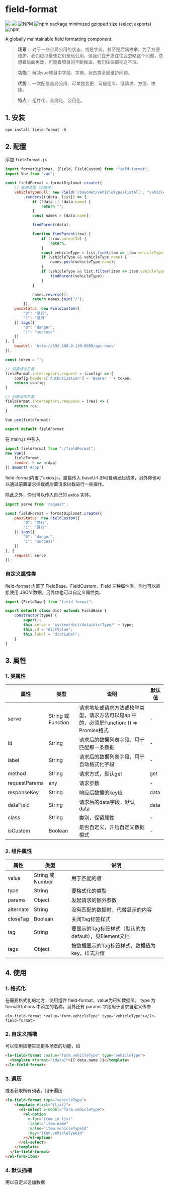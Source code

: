 # field-format

![](https://img.shields.io/badge/github-jl15988-000000?logo=github&link=https://github.com/jl15988) ![](https://img.shields.io/badge/github-field--format-000000?logo=github&link=https://github.com/jl15988/field-format) ![NPM](https://img.shields.io/npm/l/field-format) ![npm package minimized gzipped size (select exports)](https://img.shields.io/bundlejs/size/field-format) ![npm](https://img.shields.io/npm/v/field-format)

A globally maintainable field formatting component.



> **场景：** 对于一些全局公用的状态，或是字典，甚至是后端枚举，为了方便维护，我们应尽量使它们全局公用，但我们在开发往往会忽略这个问题，总想着后面再改，可随着项目的不断推进，我们往往都视之不理。
> 
> **功能：** 解决vue项目中字段、字典、状态类全局维护问题。
> 
> **优势：** 一次配置全局公用、可单独变更、可自定义、低请求、方便、快捷。
> 
> **特点：** 组件化、全局化、公用化。



## 1. 安装

```js
npm install field-format -S
```



## 2. 配置

添加 `fieldFormat.js`

```js
import formatDiplomat, {Field, FieldCustom} from "field-format";
import Vue from "vue";

const fieldFormat = formatDiplomat.create({
    // 车辆类型（全路径）
    vehicleTypeFull: new Field('/bayonet/vehicleType/listAll', "vehicleTypeId", "name")
        .renders(({data, list}) => {
            if (!data || !data.name) {
                return "";
            }
            const names = [data.name];

            findParent(data);

            function findParent(row) {
                if (!row.parentId) {
                    return;
                }
                const vehicleType = list.find(item => item.vehicleTypeId === row.parentId);
                if (vehicleType && vehicleType.name) {
                    names.push(vehicleType.name);
                }
                if (vehicleType && list.filter(item => item.vehicleTypeId === vehicleType.parentId).length > 0) {
                    findParent(vehicleType);
                }
            }

            names.reverse();
            return names.join("/");
        }),
    passStatus: new FieldCustom({
        "0": "禁行",
        "1": "通行"
    }).tags({
        "0": "danger",
        "1": "success"
    })
}, {
    baseUrl: 'http://192.168.0.130:8089/api-docs'
});

const token = "";

// 前置请求拦截
fieldFormat.interceptors.request = (config) => {
    config.headers['Authorization'] = 'Bearer ' + token;
    return config;
}

// 后置请求拦截
fieldFormat.interceptors.response = (res) => {
    return res;
}

Vue.use(fieldFormat)

export default fieldFormat
```

在 main.js 中引入
```js
import fieldFormat from "./fieldFormat";
new Vue({
    fieldFormat,
    render: h => h(App)
}).$mount('#app')
```



field-format内置了axios.js，直接传入 baseUrl 即可自动发起请求，另外你也可以通过前置请求拦截或后置请求拦截进行一些操作。

除此之外，你也可以传入自己的 axios 实体。

```js
import serve from 'request';

const fieldFormat = formatDiplomat.create({
    passStatus: new FieldCustom({
        "0": "禁行",
        "1": "通行"
    }).tags({
        "0": "danger",
        "1": "success"
    })
}, {
    request: serve
});
```



### 自定义属性类

field-format 内置了 FieldBase、FieldCustom、Field 三种属性类，你也可以直接使用 JSON 数据，另外你也可以自定义属性类。

```js
import {FieldBase} from "field-format";

export default class Dict extends FieldBase {
    constructor(type) {
        super();
        this.serve = 'system/dict/data/dictType/' + type;
        this.id = "dictValue";
        this.label = "dictLabel";
    }
}
```



## 3. 属性

### 1. 类属性

| 属性          | 类型               | 说明                                                         | 默认值 |
| ------------- | ------------------ | ------------------------------------------------------------ | ------ |
| serve         | String 或 Function | 请求地址或请求方法或枚举类型，请求方法可以是api中的，必须是Function: () => Promise格式 | -      |
| id            | String             | 请求后的数据列表字段，用于匹配那一条数据                     | -      |
| label         | String             | 请求后的数据列表字段，用于自动格式化字段                     | -      |
| method        | String             | 请求方式，默认get                                            | get    |
| requestParams | any                | 请求参数                                                     | -      |
| responseKey   | String             | 响应后数据的key值                                            | data   |
| dataField     | String             | 请求后的data字段，默认data                                   | data   |
| class         | String             | 类别，保留属性                                               | -      |
| isCustom      | Boolean            | 是否自定义，开启自定义数据模式                               | -      |

### 2. 组件属性

| 属性      | 类型             | 说明                                                  |
| --------- | ---------------- | ----------------------------------------------------- |
| value     | String 或 Number | 用于匹配的值                                          |
| type      | String           | 要格式化的类型                                        |
| params    | Object           | 发起请求的额外参数                                    |
| alternate | String           | 没有匹配的数据时，代替显示的内容                      |
| closeTag  | Boolean          | 关闭Tag标签样式                                       |
| tag       | String           | 要显示的Tag标签样式（默认的为default），见Element文档 |
| tags      | Object           | 按数据显示的Tag标签样式，数据值为key，样式为值        |



## 4. 使用

### 1. 格式化
在需要格式化的地方，使用组件 field-format，value为已知数据值， type 为 formatOptions 中添加的名称，另外还有 params 字段用于请求自定义传参
```vue
<ln-field-format :value="form.vehicleType" type="vehicleType"></ln-field-format>
```

### 2. 自定义插槽
可以使用插槽实现更多场景的功能，如
```html
<ln-field-format :value="form.vehicleType" type="vehicleType">
  <template #format="{data}">{{ data.name }}</template>
</ln-field-format>
```

### 3. 遍历
或者获取所有列表，用于遍历
```html
<ln-field-format type="vehicleType">
    <template #list="{list}">
      <el-select v-model="form.vehicleType">
        <el-option
          v-for="item in list"
          :label="item.name"
          :value="item.vehicleTypeId"
          :key="item.vehicleTypeId"
        ></el-option>
      </el-select>
    </template>
  </ln-field-format>
</el-form-item>
```

### 4. 默认插槽
用以自定义追加数据
